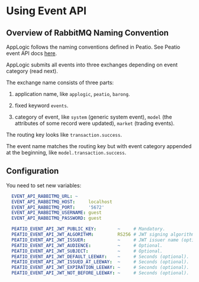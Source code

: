# Using Event API

## Overview of RabbitMQ Naming Convention

AppLogic follows the naming conventions defined in Peatio. See Peatio event API docs [here](https://github.com/rubykube/peatio/blob/28a5d191df2273e0feeaebcec23d08dc442b7fb2/docs/specs/event_api.md).

AppLogic submits all events into three exchanges depending on event category (read next).

The exchange name consists of three parts:

  1) application name, like `applogic`, `peatio`, `barong`.

  2) fixed keyword `events`.

  3) category of event, like `system` (generic system event), `model` (the attributes of some record were updated), `market` (trading events).

The routing key looks like `transaction.success`.

The event name matches the routing key but with event category appended at the beginning, like `model.transaction.success`.

## Configuration

You need to set new variables:

```yml
  EVENT_API_RABBITMQ_URL: ~
  EVENT_API_RABBITMQ_HOST:     localhost
  EVENT_API_RABBITMQ_PORT:     '5672'
  EVENT_API_RABBITMQ_USERNAME: guest
  EVENT_API_RABBITMQ_PASSWORD: guest

  PEATIO_EVENT_API_JWT_PUBLIC_KEY:        ~     # Mandatory.
  PEATIO_EVENT_API_JWT_ALGORITHM:         RS256 # JWT signing algorithm (mandatory).
  PEATIO_EVENT_API_JWT_ISSUER:            ~     # JWT issuer name (optional).
  PEATIO_EVENT_API_JWT_AUDIENCE:          ~     # Optional.
  PEATIO_EVENT_API_JWT_SUBJECT:           ~     # Optional.
  PEATIO_EVENT_API_JWT_DEFAULT_LEEWAY:    ~     # Seconds (optional).
  PEATIO_EVENT_API_JWT_ISSUED_AT_LEEWAY:  ~     # Seconds (optional).
  PEATIO_EVENT_API_JWT_EXPIRATION_LEEWAY: ~     # Seconds (optional).
  PEATIO_EVENT_API_JWT_NOT_BEFORE_LEEWAY: ~     # Seconds (optional).
```

